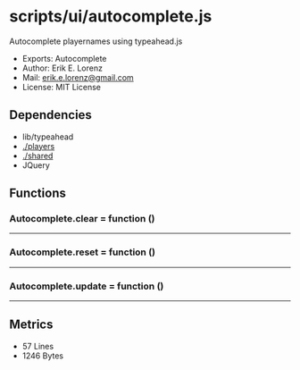 # scripts/ui/autocomplete.js


Autocomplete playernames using typeahead.js

* Exports: Autocomplete
* Author: Erik E. Lorenz 
* Mail: <erik.e.lorenz@gmail.com>
* License: MIT License


## Dependencies

* lib/typeahead
* <a href="./players.html">./players</a>
* <a href="./shared.html">./shared</a>
* JQuery


## Functions

###     Autocomplete.clear = function ()

---

###     Autocomplete.reset = function ()

---

###     Autocomplete.update = function ()

---

## Metrics

* 57 Lines
* 1246 Bytes

